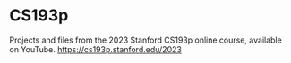 # CS193p
Projects and files from the 2023 Stanford CS193p online course, available on YouTube. https://cs193p.stanford.edu/2023
